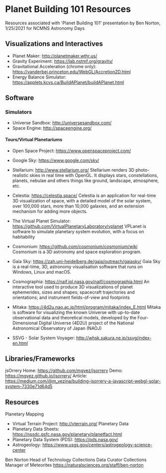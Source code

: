 # Planet Building 101 Resources
Resources associated with 'Planet Building 101' presentation by Ben Norton, 1/25/2021 for NCMNS Astronomy Days

## Visualizations and Interactives
- Planet Maker: http://planetmaker.wthr.us/
- Gravity Experiment: https://lab.nstmf.org/gravity/
- Gravitational Acceleration (chrome only): https://vanderbei.princeton.edu/WebGL/Accretion2D.html
- Energy Balance Simulator: https://applets.kcvs.ca/BuildAPlanet/buildAPlanet.html

## Software
### Simulators
- Universe Sandbox: http://universesandbox.com/
- Space Engine: http://spaceengine.org/


#### Tours/Virtual Planetariums
- Open Space Project: https://www.openspaceproject.com/

- Google Sky: https://www.google.com/sky/


- Stellarium: http://www.stellarium.org/
Stellarium renders 3D photo-realistic skies in real time with OpenGL. It displays stars, constellations, planets, nebulae and others things like ground, landscape, atmosphere, etc.

- Celestia: https://celestia.space/
Celestia is an application for real-time 3D visualization of space, with a detailed model of the solar system, over 100,000 stars, more than 10,000 galaxies, and an extension mechanism for adding more objects.

- The Virtual Planet Simulator: https://github.com/VirtualPlanetaryLaboratory/vplanet
VPLanet is software to simulate planetary system evolution, with a focus on habitability

- Cosmonium: https://github.com/cosmonium/cosmonium/wiki
Cosmonium is a 3D astronomy and space exploration program. 

- Gaia Sky: https://zah.uni-heidelberg.de/gaia/outreach/gaiasky/
Gaia Sky is a real-time, 3D, astronomy visualisation software that runs on Windows, Linux and macOS.

- Cosmographia: https://naif.jpl.nasa.gov/naif/cosmographia.html
An interactive tool used to produce 3D visualizations of planet ephemerides, sizes and shapes; spacecraft trajectories and orientations; and instrument fields-of-view and footprints

- Mitaka: https://4d2u.nao.ac.jp/html/program/mitaka/index_E.html
Mitaka is software for visualizing the known Universe with up-to-date observational data and theoretical models, developed by the Four-Dimensional Digital Universe (4D2U) project of the National Astronomical Observatory of Japan (NAOJ)

- SSVG - Solar System Voyager: http://whsk.sakura.ne.jp/ssvg/index-en.html

## Libraries/Frameworks
jsOrrery
  Home: https://github.com/mgvez/jsorrery
  Demo: https://mgvez.github.io/jsorrery/
  Article: https://medium.com/@m_vezina/building-jsorrery-a-javascript-webgl-solar-system-7330e71d64d5

## Resources
Planetary Mapping
- Virtual Terrain Project: http://vterrain.org/
Planetary Data
- Planetary Data Sheets: https://nssdc.gsfc.nasa.gov/planetary/planetfact.html
- Planetary Data System (PDS): https://pds.nasa.gov/
- Astrogeology: https://www.usgs.gov/centers/astrogeology-science-center



Ben Norton
Head of Technology
Collections Data Curator
Collections Manager of Meteorites
https://naturalsciences.org/staff/ben-norton


